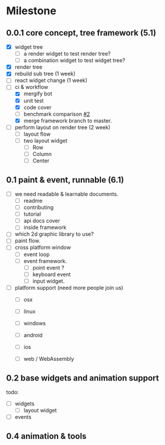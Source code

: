 # Milestone

## 0.0.1 core concept, tree framework (5.1)
 
- [x] widget tree
  - [ ] a render widget to test render tree?
  - [ ] a combination widget to test widget tree?
- [x] render tree
- [x] rebuild sub tree (1 week)
- [ ] react widget change (1 week)
- [ ] ci & workflow
  - [x] mergify bot
  - [x] unit test 
  - [x] code cover
  - [ ] benchmark comparison [#2](https://github.com/M-Adoo/Holiday/issues/2)
  - [x] merge framework branch to master.
- [ ] perform layout on render tree (2 week)
  - [ ] layout flow
  - [ ] two layout widget
    - [ ] Row
    - [ ] Column
    - [ ] Center

## 0.1 paint & event, runnable (6.1)

- [ ] we need readable & learnable documents.
  - [ ] readme
  - [ ] contributing
  - [ ] tutorial
  - [ ] api docs cover
  - [ ] inside framework
- [ ] which 2d graphic library to use?
- [ ] paint flow.
- [ ] cross platform window
  - [ ] event loop
  - [ ] event framework.
    - [ ] point event ?
    - [ ] keyboard event
    - [ ] input widget.
- [ ] platform support (need more people join us)
  - [ ] osx
  - [ ] linux
  - [ ] windows
  - [ ] android
  - [ ] ios
  - [ ] web / WebAssembly


## 0.2 base widgets and animation support

todo:

- [ ] widgets
  - [ ] layout widget
- [ ] events

## 0.4 animation & tools